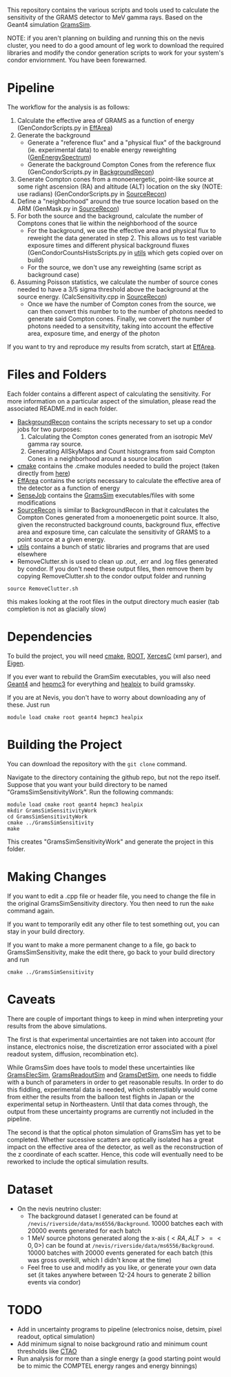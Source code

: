  This repository contains the various scripts and tools used to calculate the sensitivity of the GRAMS detector to MeV gamma rays. Based on the Geant4 simulation [GramsSim](https://github.com/wgseligman/GramsSim).

 NOTE: if you aren't planning on building and running this on the nevis cluster, you need to do a good amount of leg work to download the required libraries and modify the condor generation scripts to work for your system's condor enviornment. You have been forewarned.

# Pipeline
The workflow for the analysis is as follows:
1. Calculate the effective area of GRAMS as a function of energy (GenCondorScripts.py in [EffArea](./EffArea))
2. Generate the background
    * Generate a "reference flux" and a "physical flux" of the background (ie. experimental data) to enable energy reweighting ([GenEnergySpectrum](./BackgroundRecon/GenEnergySpectrum.py))
    * Generate the background Compton Cones from the reference flux (GenCondorScripts.py in [BackgroundRecon](./BackgroundRecon))
3. Generate Compton cones from a monoenergetic, point-like source at some right ascension (RA) and altitude (ALT) location on the sky (NOTE: use radians) (GenCondorScripts.py in [SourceRecon](./SourceRecon/))
4. Define a "neighborhood" around the true source location based on the ARM (GenMask.py in [SourceRecon](./SourceRecon/))
5. For both the source and the background, calculate the number of Comptons cones that lie within the neighborhood of the source
    * For the background, we use the effective area and physical flux to reweight the data generated in step 2. This allows us to test variable exposure times and different physical background fluxes (GenCondorCountsHistsScripts.py in [utils](./utils/) which gets copied over on build)
    * For the source, we don't use any reweighting (same script as background case)
6. Assuming Poisson statistics, we calculate the number of source cones needed to have a 3/5 sigma threshold above the background at the source energy. (CalcSensitivity.cpp in [SourceRecon](./SourceRecon/))
    * Once we have the number of Compton cones from the source, we can then convert this number to to the number of photons needed to generate said Compton cones. Finally, we convert the number of photons needed to a sensitvitity, taking into account the effective area, exposure time, and energy of the photon

If you want to try and reproduce my results from scratch, start at [EffArea](./EffArea/).
# Files and Folders
Each folder contains a different aspect of calculating the sensitivity. For more information on a particular aspect of the simulation, please read the associated README.md in each folder.
* [BackgroundRecon](BackgroundRecon) contains the scripts necessary to set up a condor jobs for two purposes:
    1. Calculating the Compton cones generated from an isotropic MeV gamma ray source.
    2. Generating AllSkyMaps and Count histograms from said Compton Cones in a neighborhood around a source location
* [cmake](cmake/) contains the .cmake modules needed to build the project (taken directly from [here](https://github.com/wgseligman/GramsSim/tree/master/cmake))
* [EffArea](EffArea/) contains the scripts necessary to calculate the effective area of the detector as a function of energy
* [SenseJob](SenseJob/) contains the [GramsSim](https://github.com/wgseligman/GramsSim) executables/files with some modifications
* [SourceRecon](SourceRecon/) is similar to BackgroundRecon in that it calculates the Compton Cones generated from a monoenergetic point source. It also, given the reconstructed background counts, background flux, effective area and exposure time, can calculate the sensitivity of GRAMS to a point source at a given energy.
* [utils](utils/) contains a bunch of static libraries and programs that are used elsewhere
* RemoveClutter.sh is used to clean up .out, .err and .log files generated by condor. If you don't need these output files, then remove them by copying RemoveClutter.sh to the condor output folder and running
```
source RemoveClutter.sh
```
this makes looking at the root files in the output directory much easier (tab completion is not as glacially slow)
# Dependencies

To build the project, you will need [cmake](https://cmake.org/), [ROOT](https://root.cern/install/), [XercesC](https://xerces.apache.org/xerces-c/download.cgi) (xml parser), and [Eigen](https://eigen.tuxfamily.org/index.php?title=Main_Page).

If you ever want to rebuild the GramSim executables, you will also need [Geant4](https://geant4.web.cern.ch/) and [hepmc3](https://gitlab.cern.ch/hepmc/HepMC3) for everything and [healpix](https://healpix.sourceforge.io/) to build gramssky.

 If you are at Nevis, you don't have to worry about downloading any of these. Just run
```
module load cmake root geant4 hepmc3 healpix
```

# Building the Project
You can download the repository with the `git clone` command.

Navigate to the directory containing the github repo, but not the repo itself. Suppose that you want your build directory to be named "GramsSimSensitivityWork". Run the following commands:

```
module load cmake root geant4 hepmc3 healpix
mkdir GramsSimSensitivityWork
cd GramsSimSensitivityWork
cmake ../GramsSimSensitivity
make
```

This creates "GramsSimSensitivityWork" and generate the project in this folder.

# Making Changes
If you want to edit a .cpp file or header file, you need to change the file in the original GramsSimSensitivity directory. You then need to run the ```make``` command again.

If you want to temporarily edit any other file to test something out, you can stay in your build directory.

If you want to make a more permanent change to a file, go back to GramsSimSensitivity, make the edit there, go back to your build directory and run
```
cmake ../GramsSimSensitivity
```

# Caveats
There are couple of important things to keep in mind when interpreting your results from the above simulations.

The first is that experimental uncertainties are not taken into account (for instance, electronics noise, the discretization error associated with a pixel readout system, diffusion, recombination etc).

While GramsSim does have tools to model these uncertainties like [GramsElecSim](https://github.com/wgseligman/GramsSim/tree/master/GramsElecSim), [GramsReadoutSim](https://github.com/wgseligman/GramsSim/tree/master/GramsReadoutSim) and [GramsDetSim](https://github.com/wgseligman/GramsSim/tree/master/GramsDetSim), one needs to fiddle with a bunch of parameters in order to get reasonable results. In order to do this fiddling, experimental data is needed, which ostenstiably would come from either the results from the balloon test flights in Japan or the experimental setup in Northeastern. Until that data comes through, the output from these uncertainty programs are currently not included in the pipeline.

The second is that the optical photon simulation of GramsSim has yet to be completed. Whether sucessive scatters are optically isolated has a great impact on the effective area of the detector, as well as the reconstruction of the z coordinate of each scatter. Hence, this code will eventually need to be reworked to include the optical simulation results.

# Dataset
* On the nevis neutrino cluster:
    *   The background dataset I generated can be found at ```/nevis/riverside/data/ms6556/Background```. 10000 batches each with 20000 events generated for each batch
    *   1 MeV source photons generated along the x-ais ($<RA,ALT> = <0,0>$) can be found at ```/nevis/riverside/data/ms6556/Background```. 10000 batches with 20000 events generated for each batch (this was gross overkill, which I didn't know at the time)
    * Feel free to use and modify as you like, or generate your own data set (it takes anywhere between 12-24 hours to generate 2 billion events via condor)

# TODO
* Add in uncertainty programs to pipeline (electronics noise, detsim, pixel readout, optical simulation)
* Add minimum signal to noise background ratio and minimum count thresholds like [CTAO](https://www.cta-observatory.org/science/ctao-performance/#1472563157332-1ef9e83d-426c)
* Run analysis for more than a single energy (a good starting point would be to mimic the COMPTEL energy ranges and energy binnings)